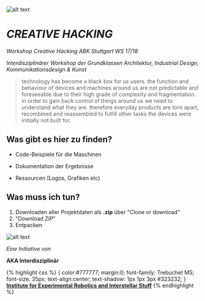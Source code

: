 ![alt text](https://github.com/max-hans/creative-hacking/blob/master/res/Main%20Header.png?raw=true")

# _CREATIVE HACKING_

_Workshop Creative Hacking ABK Stuttgart WS 17/18_

_Interdisziplinärer Workshop der Grundklassen Architektur, Industrial Design, Kommunikationsdesign & Kunst_

> technology has become a black box for us users. the function and behaviour of devices and machines around us are not predictable and foreseeable due to their high grade of complexity and fragmentation.
> in order to gain back control of things around us we need to understand what they are. therefore everyday products are torn apart, recombined and reassembled to fulfill other tasks the devices were initially not built for.

## Was gibt es hier zu finden?

* Code-Beispiele für die Maschinen

* Dokumentation der Ergebnisse

* Ressourcen (Logos, Grafiken etc)

## Was muss ich tun?

1. Downloaden aller Projektdaten als **.zip** über "Clone or download"
2. "Download ZIP"
3. Entpacken


![alt text](https://github.com/max-hans/creative-hacking/blob/master/res/download_beispiel.png?raw=true")



_Eine Initiative von_



**AKA Interdisziplinär**


{% highlight css %}  { color:#777777; margin:0; font-family: Trebuchet MS; font-size: 35px; text-align:center; text-shadow: 1px 1px 3px #323232; } [**Institute for Experimental Robotics and Interstellar Stuff**](http://erisinstitute.lazyrobots.de/) {% endhighlight %}
													
